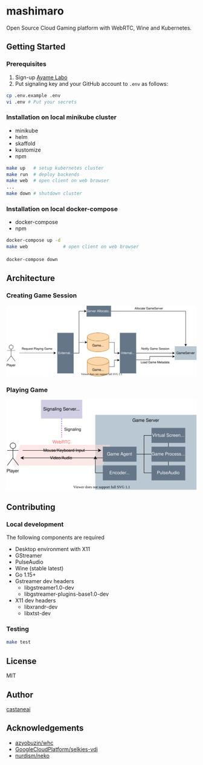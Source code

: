 # mashimaro

Open Source Cloud Gaming platform with WebRTC, Wine and Kubernetes.

## Getting Started

### Prerequisites

1. Sign-up [Ayame Labo](https://ayame-labo.shiguredo.jp/)
2. Put signaling key and your GitHub account to `.env` as follows:

```sh
cp .env.example .env
vi .env # Put your secrets
```

### Installation on local minikube cluster

- minikube
- helm
- skaffold
- kustomize
- npm

```sh
make up   # setup kubernetes cluster
make run  # deploy backends
make web  # open client on web browser
...
make down # shutdown cluster
```

### Installation on local docker-compose

- docker-compose
- npm
  
  
```sh
docker-compose up -d
make web             # open client on web browser

docker-compose down
```


## Architecture

### Creating Game Session

![](./docs/allocating.drawio.svg)

### Playing Game

![](./docs/gameplaying.drawio.svg)


## Contributing

### Local development

The following components are required

- Desktop environment with X11
- GStreamer
- PulseAudio
- Wine (stable latest)
- Go 1.15+
- Gstreamer dev headers
  - libgstreamer1.0-dev
  - libgstreamer-plugins-base1.0-dev
- X11 dev headers
  - libxrandr-dev
  - libxtst-dev

### Testing 

```sh
make test
```

## License

MIT

## Author

[castaneai](https://github.com/castaneai)

## Acknowledgements

- [azyobuzin/whc](https://github.com/azyobuzin/whc)
- [GoogleCloudPlatform/selkies-vdi](https://github.com/GoogleCloudPlatform/selkies-vdi/)
- [nurdism/neko](https://github.com/nurdism/neko)
